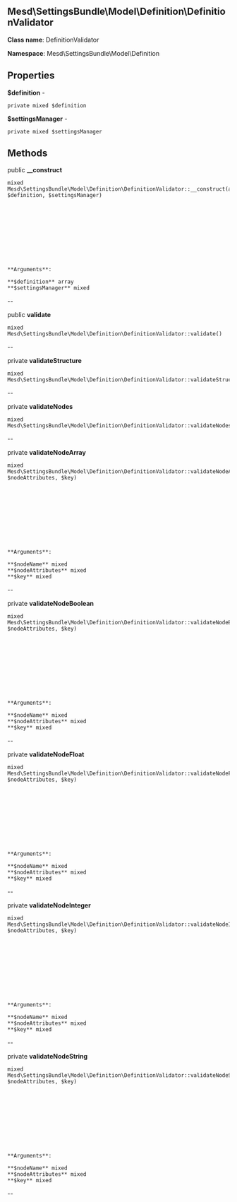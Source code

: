 Mesd\SettingsBundle\Model\Definition\DefinitionValidator
---------------

    

    


**Class name**: DefinitionValidator

**Namespace**: Mesd\SettingsBundle\Model\Definition









Properties
----------


**$definition** - 



    private mixed $definition






**$settingsManager** - 



    private mixed $settingsManager






Methods
-------


public **__construct**

    mixed Mesd\SettingsBundle\Model\Definition\DefinitionValidator::__construct(array $definition, $settingsManager)











    **Arguments**:

    **$definition** array 
    **$settingsManager** mixed 


--


public **validate**

    mixed Mesd\SettingsBundle\Model\Definition\DefinitionValidator::validate()












--


private **validateStructure**

    mixed Mesd\SettingsBundle\Model\Definition\DefinitionValidator::validateStructure()












--


private **validateNodes**

    mixed Mesd\SettingsBundle\Model\Definition\DefinitionValidator::validateNodes()












--


private **validateNodeArray**

    mixed Mesd\SettingsBundle\Model\Definition\DefinitionValidator::validateNodeArray($nodeName, $nodeAttributes, $key)











    **Arguments**:

    **$nodeName** mixed 
    **$nodeAttributes** mixed 
    **$key** mixed 


--


private **validateNodeBoolean**

    mixed Mesd\SettingsBundle\Model\Definition\DefinitionValidator::validateNodeBoolean($nodeName, $nodeAttributes, $key)











    **Arguments**:

    **$nodeName** mixed 
    **$nodeAttributes** mixed 
    **$key** mixed 


--


private **validateNodeFloat**

    mixed Mesd\SettingsBundle\Model\Definition\DefinitionValidator::validateNodeFloat($nodeName, $nodeAttributes, $key)











    **Arguments**:

    **$nodeName** mixed 
    **$nodeAttributes** mixed 
    **$key** mixed 


--


private **validateNodeInteger**

    mixed Mesd\SettingsBundle\Model\Definition\DefinitionValidator::validateNodeInteger($nodeName, $nodeAttributes, $key)











    **Arguments**:

    **$nodeName** mixed 
    **$nodeAttributes** mixed 
    **$key** mixed 


--


private **validateNodeString**

    mixed Mesd\SettingsBundle\Model\Definition\DefinitionValidator::validateNodeString($nodeName, $nodeAttributes, $key)











    **Arguments**:

    **$nodeName** mixed 
    **$nodeAttributes** mixed 
    **$key** mixed 


--

